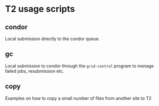 # T2 usage scripts

## condor
Local submission directly to the condor queue.

## gc
Local submission to condor through the `grid-control` program to manage failed jobs, resubmission etc.

## copy
Examples on how to copy a small number of files from another site to T2 
